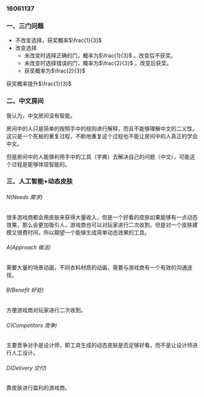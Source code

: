 ### 16061137

### 一、三门问题

* 不改变选择，获奖概率$\frac{1}{3}​$
* 改变选择
  * 未改变时选择正确的门，概率为$\frac{1}{3}​$ 。改变后不获奖。
  * 未改变时选择错误的门，概率为$\frac{2}{3}$ 。改变后获奖。
  * 获奖概率为$\frac{2}{3}$

获奖概率提升$\frac{1}{3}$

### 二、中文房间

我认为，中文房间没有智能。

房间中的人只是简单的按照手中的规则进行解释，而且不能够理解中文的二义性。这只是一个死板的重复过程，不断地重复这个过程也不能让房间中的人真正的学会中文。

但是房间中的人能够利用手中的工具（字典）去解决自己的问题（中文），可能这个过程是能够体现智能的。

### 三、人工智能+动态皮肤

###### N(Needs 需求)

很多游戏商都会用皮肤来获得大量收入，但是一个好看的皮肤如果能够有一点动态效果，那么会更加吸引人，游戏商也可以对玩家进行二次收割。但是对一个皮肤建模又很费时间，所以期望一个能够生成简单动态效果的工具。

###### A(Approach 做法)

需要大量的场景动画，不同衣料材质的动画，需要与游戏商有一个有效的沟通途径。

###### B(Benefit 好处)

方便游戏商对玩家进行二次收割。

###### C(Competitors 竞争)

主要竞争对手是设计师，即工具生成的动态皮肤是否足够好看，而不是让设计师进行人工设计。

###### D(Delivery 交付)

靠皮肤进行盈利的游戏商。